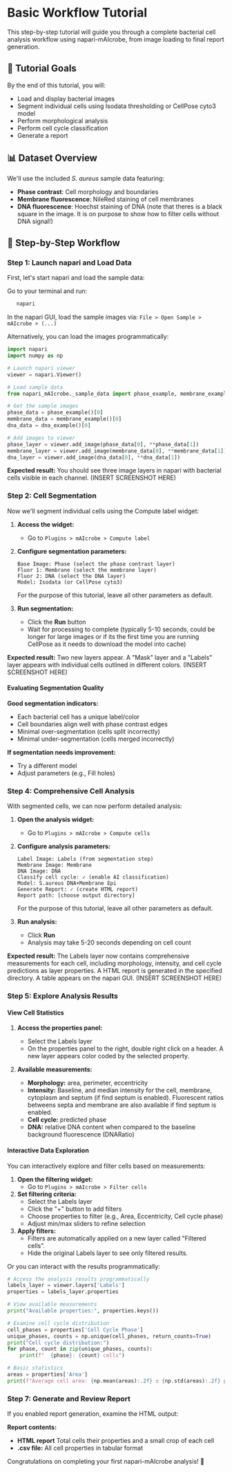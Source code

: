 # Basic Workflow Tutorial

This step-by-step tutorial will guide you through a complete bacterial cell analysis workflow using napari-mAIcrobe, from image loading to final report generation.

## 🎯 Tutorial Goals

By the end of this tutorial, you will:
- Load and display bacterial images
- Segment individual cells using Isodata thresholding or CellPose cyto3 model
- Perform morphological analysis
- Perform cell cycle classification
- Generate a report

## 📊 Dataset Overview

We'll use the included _S. aureus_ sample data featuring:
- **Phase contrast**: Cell morphology and boundaries
- **Membrane fluorescence**: NileRed staining of cell membranes
- **DNA fluorescence**: Hoechst staining of DNA (note that theres is a black square in the image. It is on purpose to show how to filter cells without DNA signal!)

## 🚀 Step-by-Step Workflow

### Step 1: Launch napari and Load Data

First, let's start napari and load the sample data:

Go to your terminal and run:
```bash
   napari
```

In the napari GUI, load the sample images via:
 `File > Open Sample > mAIcrobe > (...)`

Alternatively, you can load the images programmatically:

```python
import napari
import numpy as np

# Launch napari viewer
viewer = napari.Viewer()

# Load sample data
from napari_mAIcrobe._sample_data import phase_example, membrane_example, dna_example

# Get the sample images
phase_data = phase_example()[0]
membrane_data = membrane_example()[0]  
dna_data = dna_example()[0]

# Add images to viewer
phase_layer = viewer.add_image(phase_data[0], **phase_data[1])
membrane_layer = viewer.add_image(membrane_data[0], **membrane_data[1])
dna_layer = viewer.add_image(dna_data[0], **dna_data[1])
```

**Expected result:** You should see three image layers in napari with bacterial cells visible in each channel. (INSERT SCREENSHOT HERE)

### Step 2: Cell Segmentation

Now we'll segment individual cells using the Compute label widget:

1. **Access the widget:**
   - Go to `Plugins > mAIcrobe > Compute label`

2. **Configure segmentation parameters:**
   ```
   Base Image: Phase (select the phase contrast layer)
   Fluor 1: Membrane (select the membrane layer)
   Fluor 2: DNA (select the DNA layer)
   Model: Isodata (or CellPose cyto3)
   ```
   For the purpose of this tutorial, leave all other parameters as default.

3. **Run segmentation:**
   - Click the **Run** button
   - Wait for processing to complete (typically 5-10 seconds, could be longer for large images or if its the first time you are running CellPose as it needs to download the model into cache)

**Expected result:** Two new layers appear. A "Mask" layer and a "Labels" layer appears with individual cells outlined in different colors. (INSERT SCREENSHOT HERE)

#### Evaluating Segmentation Quality

**Good segmentation indicators:**
- Each bacterial cell has a unique label/color
- Cell boundaries align well with phase contrast edges
- Minimal over-segmentation (cells split incorrectly)
- Minimal under-segmentation (cells merged incorrectly)

**If segmentation needs improvement:**
- Try a different model 
- Adjust parameters (e.g., Fill holes)

### Step 4: Comprehensive Cell Analysis

With segmented cells, we can now perform detailed analysis:

1. **Open the analysis widget:**
   - Go to `Plugins > mAIcrobe > Compute cells`

2. **Configure analysis parameters:**
   ```
   Label Image: Labels (from segmentation step)
   Membrane Image: Membrane
   DNA Image: DNA
   Classify cell cycle: ✓ (enable AI classification)
   Model: S.aureus DNA+Membrane Epi
   Generate Report: ✓ (create HTML report)
   Report path: [choose output directory]
   ```

   For the purpose of this tutorial, leave all other parameters as default.

3. **Run analysis:**
   - Click **Run**
   - Analysis may take 5-20 seconds depending on cell count

**Expected result:** The Labels layer now contains comprehensive measurements for each cell, including morphology, intensity, and cell cycle predictions as layer properties. A HTML report is generated in the specified directory. A table appears on the napari GUI. (INSERT SCREENSHOT HERE)

### Step 5: Explore Analysis Results

#### View Cell Statistics

1. **Access the properties panel:**
   - Select the Labels layer
   - On the properties panel to the right, double right click on a header. A new layer appears color coded by the selected property.

2. **Available measurements:**
   - **Morphology:** area, perimeter, eccentricity
   - **Intensity:** Baseline, and median intensity for the cell, membrane, cytoplasm and septum (if find septum is enabled). Fluorescent ratios betweens septa and membrane are also available if find septum is enabled.
   - **Cell cycle:** predicted phase 
   - **DNA:** relative DNA content when compared to the baseline background fluorescence (DNARatio)

#### Interactive Data Exploration

You can interactively explore and filter cells based on measurements:
1. **Open the filtering widget:**
   - Go to `Plugins > mAIcrobe > Filter cells`
2. **Set filtering criteria:**
   - Select the Labels layer
   - Click the "+" button to add filters
   - Choose properties to filter (e.g., Area, Eccentricity, Cell cycle phase)
   - Adjust min/max sliders to refine selection
3. **Apply filters:**
   - Filters are automatically applied on a new layer called "Filtered cells". 
   - Hide the original Labels layer to see only filtered results.

Or you can interact with the results programmatically:

```python
# Access the analysis results programmatically
labels_layer = viewer.layers['Labels']
properties = labels_layer.properties

# View available measurements
print("Available properties:", properties.keys())

# Examine cell cycle distribution
cell_phases = properties['Cell Cycle Phase']
unique_phases, counts = np.unique(cell_phases, return_counts=True)
print("Cell cycle distribution:")
for phase, count in zip(unique_phases, counts):
    print(f"  {phase}: {count} cells")

# Basic statistics
areas = properties['Area']
print(f"Average cell area: {np.mean(areas):.2f} ± {np.std(areas):.2f} px")
```

### Step 7: Generate and Review Report

If you enabled report generation, examine the HTML output:

**Report contents:**
- **HTML report** Total cells their properties and a small crop of each cell
- **.csv file:** All cell properties in tabular format

Congratulations on completing your first napari-mAIcrobe analysis! 🎉